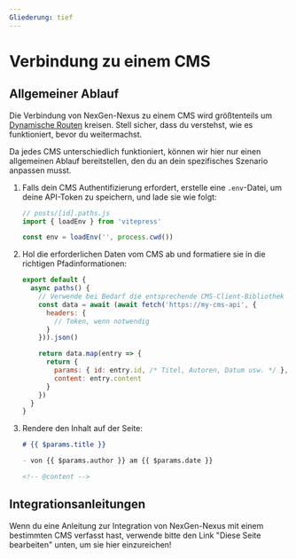 ```yaml
---
Gliederung: tief
---
```


# Verbindung zu einem CMS

## Allgemeiner Ablauf

Die Verbindung von NexGen-Nexus zu einem CMS wird größtenteils um [Dynamische Routen](./routing#dynamic-routes) kreisen. Stell sicher, dass du verstehst, wie es funktioniert, bevor du weitermachst.

Da jedes CMS unterschiedlich funktioniert, können wir hier nur einen allgemeinen Ablauf bereitstellen, den du an dein spezifisches Szenario anpassen musst.

1. Falls dein CMS Authentifizierung erfordert, erstelle eine `.env`-Datei, um deine API-Token zu speichern, und lade sie wie folgt:

    ```js
    // posts/[id].paths.js
    import { loadEnv } from 'vitepress'

    const env = loadEnv('', process.cwd())
    ```

2. Hol die erforderlichen Daten vom CMS ab und formatiere sie in die richtigen Pfadinformationen:

    ```js
    export default {
      async paths() {
        // Verwende bei Bedarf die entsprechende CMS-Client-Bibliothek
        const data = await (await fetch('https://my-cms-api', {
          headers: {
            // Token, wenn notwendig
          }
        })).json()

        return data.map(entry => {
          return {
            params: { id: entry.id, /* Titel, Autoren, Datum usw. */ },
            content: entry.content
          }
        })
      }
    }
    ```

3. Rendere den Inhalt auf der Seite:

    ```md
    # {{ $params.title }}

    - von {{ $params.author }} am {{ $params.date }}

    <!-- @content -->
    ```

## Integrationsanleitungen

Wenn du eine Anleitung zur Integration von NexGen-Nexus mit einem bestimmten CMS verfasst hast, verwende bitte den Link "Diese Seite bearbeiten" unten, um sie hier einzureichen!
